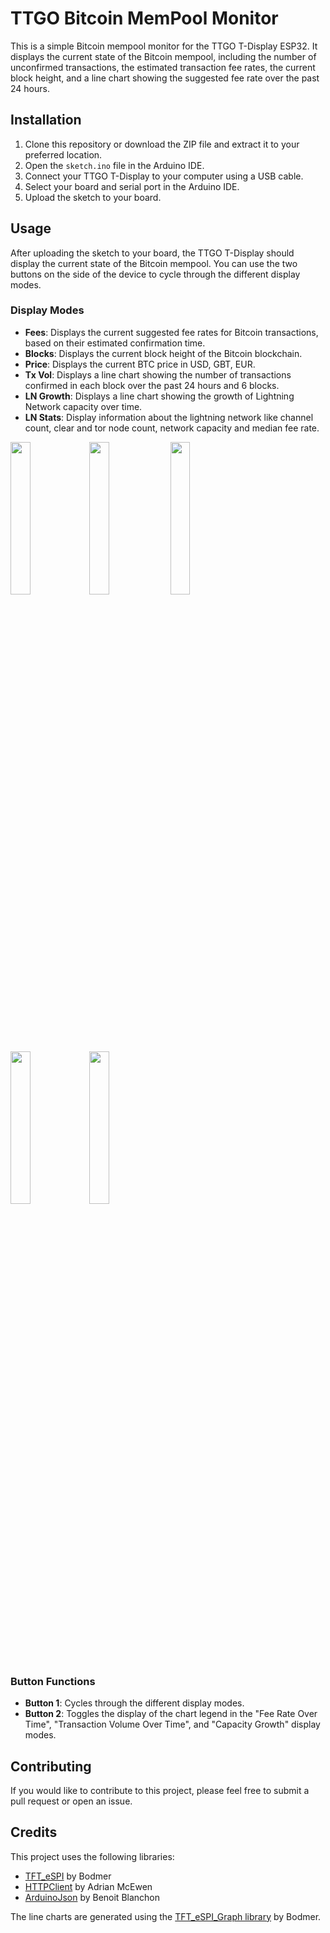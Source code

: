 # TTGO Bitcoin MemPool Monitor

This is a simple Bitcoin mempool monitor for the TTGO T-Display ESP32. It displays the current state of the Bitcoin mempool, including the number of unconfirmed transactions, the estimated transaction fee rates, the current block height, and a line chart showing the suggested fee rate over the past 24 hours.

## Installation

1. Clone this repository or download the ZIP file and extract it to your preferred location.
2. Open the `sketch.ino` file in the Arduino IDE.
3. Connect your TTGO T-Display to your computer using a USB cable.
4. Select your board and serial port in the Arduino IDE.
5. Upload the sketch to your board.

## Usage

After uploading the sketch to your board, the TTGO T-Display should display the current state of the Bitcoin mempool. You can use the two buttons on the side of the device to cycle through the different display modes.

### Display Modes


- **Fees**: Displays the current suggested fee rates for Bitcoin transactions, based on their estimated confirmation time.
- **Blocks**: Displays the current block height of the Bitcoin blockchain.
- **Price**: Displays the current BTC price in USD, GBT, EUR.
- **Tx Vol**: Displays a line chart showing the number of transactions confirmed in each block over the past 24 hours and 6 blocks.
- **LN Growth**: Displays a line chart showing the growth of Lightning Network capacity over time.
- **LN Stats**: Display information about the lightning network like channel count, clear and tor node count, network capacity and median fee rate.

<img src="https://user-images.githubusercontent.com/25254103/234098762-939a3abd-ee2c-45bc-b346-d8538aa7ea24.jpg" width=25% height=25%><img src="https://user-images.githubusercontent.com/25254103/234098775-7d7bc25f-78d6-4f7d-81ca-39d5911b9a07.jpg" width=25% height=25%>
<img src="https://user-images.githubusercontent.com/25254103/234098793-3cf5e738-97c9-4997-aec3-f34b78ebda60.jpg" width=25% height=25%>
<img src="https://user-images.githubusercontent.com/25254103/234098800-11e4bc66-9b30-4706-9523-2dca9d1bfb2c.jpg" width=25% height=25%><img src="https://user-images.githubusercontent.com/25254103/234098784-277a1de8-28f6-4ee6-adde-aeb251647c7f.jpg" width=25% height=25%>


### Button Functions

- **Button 1**: Cycles through the different display modes.
- **Button 2**: Toggles the display of the chart legend in the "Fee Rate Over Time", "Transaction Volume Over Time", and "Capacity Growth" display modes.

## Contributing

If you would like to contribute to this project, please feel free to submit a pull request or open an issue.

## Credits

This project uses the following libraries:

- [TFT_eSPI](https://github.com/Bodmer/TFT_eSPI) by Bodmer
- [HTTPClient](https://github.com/amcewen/HttpClient) by Adrian McEwen
- [ArduinoJson](https://github.com/bblanchon/ArduinoJson) by Benoit Blanchon

The line charts are generated using the [TFT_eSPI_Graph library](https://github.com/Bodmer/TFT_eSPI_Graph) by Bodmer.

